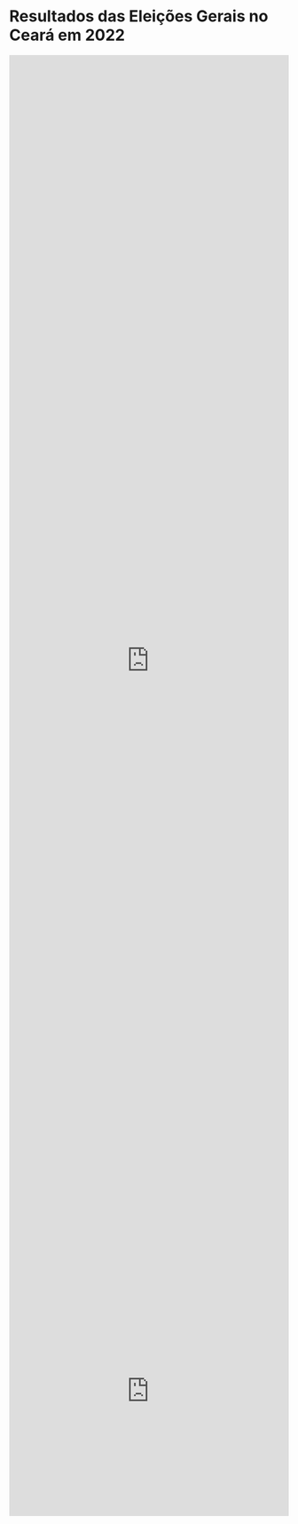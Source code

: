 # Resultados das Eleições Gerais no Ceará em 2022
<iframe width="100%" height="2182" frameborder="0"
  src="https://observablehq.com/embed/80e6ecb0a6dfcd40?cells=viewof+turno%2Cviewof+enun1%2Cviewof+winnerChoropleth%2Cviewof+runnersUpChoropleth%2Cviewof+municipioSelecionado%2Cviewof+municipiosBarras"></iframe>

<iframe width="100%" height="450" frameborder="0"
  src="https://observablehq.com/embed/80e6ecb0a6dfcd40?cells=viewof+enun2%2Cviewof+municipiosScatter"></iframe>
